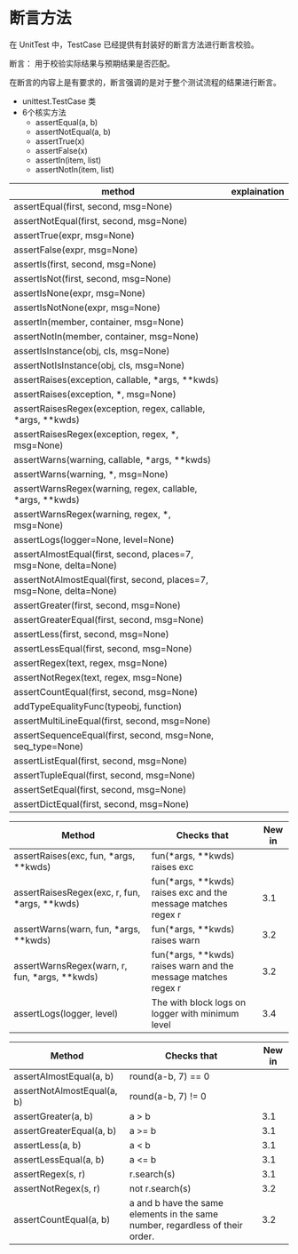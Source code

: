 # 断言方法

在 UnitTest 中，TestCase 已经提供有封装好的断言方法进行断言校验。

断言： 用于校验实际结果与预期结果是否匹配。

在断言的内容上是有要求的，断言强调的是对于整个测试流程的结果进行断言。


* unittest.TestCase 类
* 6个核实方法
  * assertEqual(a, b)
  * assertNotEqual(a, b)
  * assertTrue(x)
  * assertFalse(x)
  * assertIn(item, list)
  * assertNotIn(item, list)


| method                                                              | explaination |
| ------------------------------------------------------------------- | ------------ |
| assertEqual(first, second, msg=None)                                |              |
| assertNotEqual(first, second, msg=None)                             |              |
| assertTrue(expr, msg=None)                                          |              |
| assertFalse(expr, msg=None)                                         |              |
| assertIs(first, second, msg=None)                                   |              |
| assertIsNot(first, second, msg=None)                                |              |
| assertIsNone(expr, msg=None)                                        |              |
| assertIsNotNone(expr, msg=None)                                     |              |
| assertIn(member, container, msg=None)                               |              |
| assertNotIn(member, container, msg=None)                            |              |
| assertIsInstance(obj, cls, msg=None)                                |              |
| assertNotIsInstance(obj, cls, msg=None)                             |              |
| assertRaises(exception, callable, *args, **kwds)                    |              |
| assertRaises(exception, *, msg=None)                                |              |
| assertRaisesRegex(exception, regex, callable, *args, **kwds)        |              |
| assertRaisesRegex(exception, regex, *, msg=None)                    |              |
| assertWarns(warning, callable, *args, **kwds)                       |              |
| assertWarns(warning, *, msg=None)                                   |              |
| assertWarnsRegex(warning, regex, callable, *args, **kwds)           |              |
| assertWarnsRegex(warning, regex, *, msg=None)                       |              |
| assertLogs(logger=None, level=None)                                 |              |
| assertAlmostEqual(first, second, places=7, msg=None, delta=None)    |              |
| assertNotAlmostEqual(first, second, places=7, msg=None, delta=None) |              |
| assertGreater(first, second, msg=None)                              |              |
| assertGreaterEqual(first, second, msg=None)                         |              |
| assertLess(first, second, msg=None)                                 |              |
| assertLessEqual(first, second, msg=None)                            |              |
| assertRegex(text, regex, msg=None)                                  |              |
| assertNotRegex(text, regex, msg=None)                               |              |
| assertCountEqual(first, second, msg=None)                           |              |
| addTypeEqualityFunc(typeobj, function)                              |              |
| assertMultiLineEqual(first, second, msg=None)                       |              |
| assertSequenceEqual(first, second, msg=None, seq_type=None)         |              |
| assertListEqual(first, second, msg=None)                            |              |
| assertTupleEqual(first, second, msg=None)                           |              |
| assertSetEqual(first, second, msg=None)                             |              |
| assertDictEqual(first, second, msg=None)                            |              |







| Method                                        | Checks that                                                    | New in |
| --------------------------------------------- | -------------------------------------------------------------- | ------ |
| assertRaises(exc, fun, *args, **kwds)         | fun(*args, **kwds) raises exc                                  |        |
| assertRaisesRegex(exc, r, fun, *args, **kwds) | fun(*args, **kwds) raises exc and the message matches regex r  | 3.1    |
| assertWarns(warn, fun, *args, **kwds)         | fun(*args, **kwds) raises warn                                 | 3.2    |
| assertWarnsRegex(warn, r, fun, *args, **kwds) | fun(*args, **kwds) raises warn and the message matches regex r | 3.2    |
| assertLogs(logger, level)                     | The with block logs on logger with minimum level               | 3.4    |





| Method                     | Checks that                                                                   | New in |
| -------------------------- | ----------------------------------------------------------------------------- | ------ |
| assertAlmostEqual(a, b)    | round(a-b, 7) == 0                                                            |        |
| assertNotAlmostEqual(a, b) | round(a-b, 7) != 0                                                            |        |
| assertGreater(a, b)        | a > b                                                                         | 3.1    |
| assertGreaterEqual(a, b)   | a >= b                                                                        | 3.1    |
| assertLess(a, b)           | a < b                                                                         | 3.1    |
| assertLessEqual(a, b)      | a <= b                                                                        | 3.1    |
| assertRegex(s, r)          | r.search(s)                                                                   | 3.1    |
| assertNotRegex(s, r)       | not r.search(s)                                                               | 3.2    |
| assertCountEqual(a, b)     | a and b have the same elements in the same number, regardless of their order. | 3.2    |


